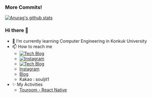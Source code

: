 ### More Commits!
	
[![Anurag's github stats](https://github-readme-stats.vercel.app/api?username=wooyounggggg&theme=react)](https://github.com/anuraghazra/github-readme-stats)

### Hi there 👋
- 🌱 I’m currently learning Computer Engineering in Konkuk University
- 📫 How to reach me
  - [![Tech Blog](http://img.shields.io/badge/-Tech%20blog-black?style=flat-square&link=https://https://souljit2.tistory.com//)](https://souljit2.tistory.com/)
  - [![Instagram](http://img.shields.io/badge/-Instagram?color=E4405F&style=flat-square&logo=instagram&link=https://https://https://www.instagram.com/wooyounggggggggggggg/)](https://www.instagram.com/wooyounggggggggggggg/)
  - [![Tech Blog](http://img.shields.io/badge/-Tech%20blog-black?style=flat-square&link=https://https://souljit2.tistory.com//)](https://souljit2.tistory.com/)
  - <a href="https://www.instagram.com/wooyounggggggggggggg/" target="_blank">Instagram</a>
  - <a href="https://souljit2.tistory.com/" target="_blank">Blog</a>
  - Kakao : souljit1
- ✨ My Activities
  - <a href="https://play.google.com/store/apps/details?id=com.wizmon.touroom" target="_blank">Touroom - React Native</a>
<!--
**wooyounggggg/wooyounggggg** is a ✨ _special_ ✨ repository because its `README.md` (this file) appears on your GitHub profile.

Here are some ideas to get you started:

- 🔭 I’m currently working on ...

- 👯 I’m looking to collaborate on ...
- 🤔 I’m looking for help with ...
- 💬 Ask me about ...

- 😄 Pronouns: ...
- ⚡ Fun fact: ...
-->
